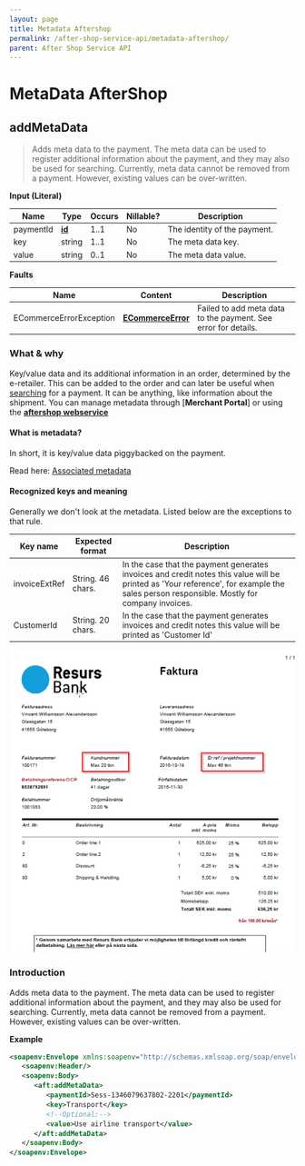```yaml
---
layout: page
title: Metadata Aftershop
permalink: /after-shop-service-api/metadata-aftershop/
parent: After Shop Service API
---
```



# MetaData AfterShop 

## addMetaData
> Adds meta data to the payment. The meta data can be used to register
> additional information about the payment, and they may also be used for
> searching. Currently, meta data cannot be removed from a payment.
> However, existing values can be over-written.

**Input (Literal)**

| Name       | Type                      | Occurs | Nillable? | Description                  |
|------------|---------------------------|--------|-----------|------------------------------|
| paymentId  | **[id](/development/api-types/simple-types/)** | 1..1   | No        | The identity of the payment. |
| key        | string                    | 1..1   | No        | The meta data key.           |
| value      | string                    | 0..1   | No        | The meta data value.         |

**Faults**

| Name                     | Content                                  | Description                                                    |
|--------------------------|------------------------------------------|----------------------------------------------------------------|
| ECommerceErrorException  | **[ECommerceError](/development/api-types/ecommerceerror/)**     | Failed to add meta data to the payment. See error for details. |

### What & why
Key/value data and its additional information in an order, determined by
the e-retailer. This can be added to the order and can later be useful
when [searching](/after-shop-service-api/find-payments/) for a payment. It can be anything, like
information about the shipment. You can manage metadata through
[**Merchant Portal**] or using the **[aftershop
webservice](/after-shop-service-api/)**

#### What is metadata?
In short, it is key/value data piggybacked on the payment.

Read here: [Associated metadata](concepts-and-domain)

#### Recognized keys and meaning
Generally we don't look at the metadata. Listed below are the exceptions
to that rule.

| Key name      | Expected format   | Description                                                                                                                                                                                                    |
|---------------|-------------------|----------------------------------------------------------------------------------------------------------------------------------------------------------------------------------------------------------------|
| invoiceExtRef | String. 46 chars. | In the case that the payment generates invoices and credit notes this value will be printed as 'Your reference', for example the sales person responsible. Mostly for company invoices. |
| CustomerId    | String. 20 chars. | In the case that the payment generates invoices and credit notes this value will be printed as 'Customer Id'                                                                            |

![](../../attachments/3440674/5570827.png)

### Introduction
Adds meta data to the payment. The meta data can be used to register
additional information about the payment, and they may also be used for
searching. Currently, meta data cannot be removed from a payment.
However, existing values can be over-written.

**Example**
```xml
<soapenv:Envelope xmlns:soapenv="http://schemas.xmlsoap.org/soap/envelope/" xmlns:aft="http://ecommerce.resurs.com/v4/msg/aftershopflow">
   <soapenv:Header/>
   <soapenv:Body>
      <aft:addMetaData>
         <paymentId>Sess-1346079637802-2201</paymentId>
         <key>Transport</key>
         <!--Optional:-->
         <value>Use airline transport</value>
      </aft:addMetaData>
   </soapenv:Body>
</soapenv:Envelope>
```
